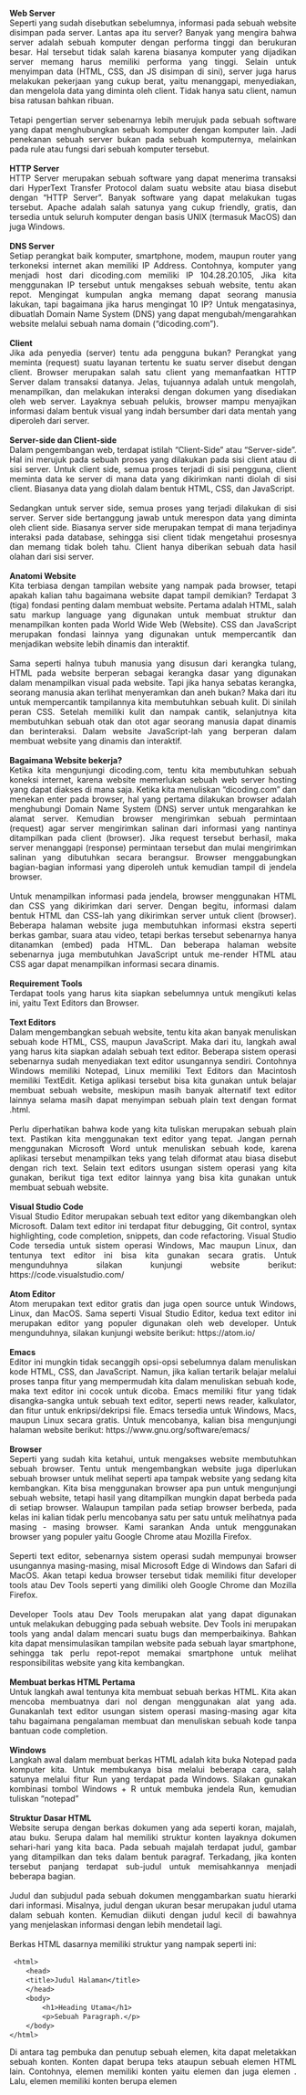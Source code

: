<p align="justify"><b>Web Server</b> </br>
Seperti yang sudah disebutkan sebelumnya, informasi pada sebuah website disimpan pada server. Lantas apa itu server? Banyak yang mengira bahwa server adalah sebuah komputer dengan performa tinggi dan berukuran besar. Hal tersebut tidak salah karena biasanya komputer yang dijadikan server memang harus memiliki performa yang tinggi. Selain untuk menyimpan data (HTML, CSS, dan JS disimpan di sini), server juga harus melakukan pekerjaan yang cukup berat, yaitu menanggapi, menyediakan, dan mengelola data yang diminta oleh client. Tidak hanya satu client, namun bisa ratusan bahkan ribuan.</br></br>
Tetapi pengertian server sebenarnya lebih merujuk pada sebuah software yang dapat menghubungkan sebuah komputer dengan komputer lain. Jadi penekanan sebuah server bukan pada sebuah komputernya, melainkan pada rule atau fungsi dari sebuah komputer tersebut.</br></br>
<b>HTTP Server</b></br>
HTTP Server merupakan sebuah software yang dapat menerima transaksi dari HyperText Transfer Protocol dalam suatu website atau biasa disebut dengan “HTTP Server”. Banyak software yang dapat melakukan tugas tersebut. Apache adalah salah satunya yang cukup friendly, gratis, dan tersedia untuk seluruh komputer dengan basis UNIX (termasuk MacOS) dan juga Windows.</br></br>
<b>DNS Server</b></br>
Setiap perangkat baik komputer, smartphone, modem, maupun router yang terkoneksi internet akan memiliki IP Address. Contohnya, komputer yang menjadi host dari dicoding.com memiliki IP 104.28.20.105, Jika kita menggunakan IP tersebut untuk mengakses sebuah website, tentu akan repot. Mengingat kumpulan angka memang dapat seorang manusia lakukan, tapi bagaimana jika harus mengingat 10 IP? Untuk mengatasinya, dibuatlah Domain Name System (DNS) yang dapat mengubah/mengarahkan website melalui sebuah nama domain (“dicoding.com”). </br></br>
<b>Client</b></br>
Jika ada penyedia (server) tentu ada pengguna bukan? Perangkat yang meminta (request) suatu layanan tertentu ke suatu server disebut dengan client. Browser merupakan salah satu client yang memanfaatkan HTTP Server dalam transaksi datanya. Jelas, tujuannya adalah untuk mengolah, menampilkan, dan melakukan interaksi dengan dokumen yang disediakan oleh web server. Layaknya sebuah pelukis, browser mampu menyajikan informasi dalam bentuk visual yang indah bersumber dari data mentah yang diperoleh dari server.</br></br>
<b>Server-side dan Client-side</b></br>
Dalam pengembangan web, terdapat istilah “Client-Side” atau “Server-side”. Hal ini merujuk pada sebuah proses yang dilakukan pada sisi client atau di sisi server. Untuk client side, semua proses terjadi di sisi pengguna, client meminta data ke server di mana data yang dikirimkan nanti diolah di sisi client. Biasanya data yang diolah dalam bentuk HTML, CSS, dan JavaScript. </br></br>
Sedangkan untuk server side, semua proses yang terjadi dilakukan di sisi server. Server side bertanggung jawab untuk merespon data yang diminta oleh client side. Biasanya server side merupakan tempat di mana terjadinya interaksi pada database, sehingga sisi client tidak mengetahui prosesnya dan memang tidak boleh tahu. Client hanya diberikan sebuah data hasil olahan dari sisi server.</br></br>
<b>Anatomi Website</b></br>
Kita terbiasa dengan tampilan website yang nampak pada browser, tetapi apakah kalian tahu bagaimana website dapat tampil demikian? Terdapat 3 (tiga) fondasi penting dalam membuat website. Pertama adalah HTML, salah satu markup language yang digunakan untuk membuat struktur dan menampilkan konten pada World Wide Web (Website). CSS dan JavaScript merupakan fondasi lainnya yang digunakan untuk mempercantik dan menjadikan website lebih dinamis dan interaktif. </br></br>
Sama seperti halnya tubuh manusia yang disusun dari kerangka tulang, HTML pada website berperan sebagai kerangka dasar yang digunakan dalam menampilkan visual pada website. Tapi jika hanya sebatas kerangka, seorang manusia akan terlihat menyeramkan dan aneh bukan? Maka dari itu untuk mempercantik tampilannya kita membutuhkan sebuah kulit. Di sinilah peran CSS. Setelah memiliki kulit dan nampak cantik, selanjutnya kita membutuhkan sebuah otak dan otot agar seorang manusia dapat dinamis dan berinteraksi. Dalam website JavaScript-lah yang berperan dalam membuat website yang dinamis dan interaktif.</br></br>
<b>Bagaimana Website bekerja?</b></br>
Ketika kita mengunjungi dicoding.com, tentu kita membutuhkan sebuah koneksi internet, karena website memerlukan sebuah web server hosting yang dapat diakses di mana saja. Ketika kita menuliskan “dicoding.com” dan menekan enter pada browser, hal yang pertama dilakukan browser adalah menghubungi Domain Name System (DNS) server untuk mengarahkan ke alamat server. Kemudian browser mengirimkan sebuah permintaan (request) agar server mengirimkan salinan dari informasi yang nantinya ditampilkan pada client (browser). Jika request tersebut berhasil, maka server menanggapi (response) permintaan tersebut dan mulai mengirimkan salinan yang dibutuhkan secara berangsur. Browser menggabungkan bagian-bagian informasi yang diperoleh untuk kemudian tampil di jendela browser.</br></br>
Untuk menampilkan informasi pada jendela, browser menggunakan HTML dan CSS yang dikirimkan dari server. Dengan begitu, informasi dalam bentuk HTML dan CSS-lah yang dikirimkan server untuk client (browser). Beberapa halaman website juga membutuhkan informasi ekstra seperti berkas gambar, suara atau video, tetapi berkas tersebut sebenarnya hanya ditanamkan (embed) pada HTML. Dan beberapa halaman website sebenarnya juga membutuhkan JavaScript untuk me-render HTML atau CSS agar dapat menampilkan informasi secara dinamis.</br></br>
<b>Requirement Tools</b></br>
Terdapat tools yang harus kita siapkan sebelumnya untuk mengikuti kelas ini, yaitu Text Editors dan Browser.</br></br>
<b>Text Editors</b></br>
Dalam mengembangkan sebuah website, tentu kita akan banyak menuliskan sebuah kode HTML, CSS, maupun JavaScript. Maka dari itu, langkah awal yang harus kita siapkan adalah sebuah text editor. Beberapa sistem operasi sebenarnya sudah menyediakan text editor usungannya sendiri. Contohnya Windows memiliki Notepad, Linux memiliki Text Editors dan Macintosh memiliki TextEdit. Ketiga aplikasi tersebut bisa kita gunakan untuk belajar membuat sebuah website, meskipun masih banyak alternatif text editor lainnya selama masih dapat menyimpan sebuah plain text dengan format .html.</br></br>
Perlu diperhatikan bahwa kode yang kita tuliskan merupakan sebuah plain text. Pastikan kita menggunakan text editor yang tepat. Jangan pernah menggunakan Microsoft Word untuk menuliskan sebuah kode, karena aplikasi tersebut menampilkan teks yang telah diformat atau biasa disebut dengan rich text. Selain text editors usungan sistem operasi yang kita gunakan, berikut tiga text editor lainnya yang bisa kita gunakan untuk membuat sebuah website.</br></br>
<b>Visual Studio Code</b></br>
Visual Studio Editor merupakan sebuah text editor yang dikembangkan oleh Microsoft. Dalam text editor ini terdapat fitur debugging, Git control, syntax highlighting, code completion, snippets, dan code refactoring. Visual Studio Code tersedia untuk sistem operasi Windows, Mac maupun Linux, dan tentunya text editor ini bisa kita gunakan secara gratis. Untuk mengunduhnya silakan kunjungi website berikut: https://code.visualstudio.com/</br></br>
<b>Atom Editor</b></br>
Atom merupakan text editor gratis dan juga open source untuk Windows, Linux, dan MacOS. Sama seperti Visual Studio Editor, kedua text editor ini merupakan editor yang populer digunakan oleh web developer. Untuk mengunduhnya, silakan kunjungi website berikut: https://atom.io/</br></br>
<b>Emacs</b></br>
Editor ini mungkin tidak secanggih opsi-opsi sebelumnya dalam menuliskan kode HTML, CSS, dan JavaScript. Namun, jika kalian tertarik belajar melalui proses tanpa fitur yang mempermudah kita dalam menuliskan sebuah kode, maka text editor ini cocok untuk dicoba. Emacs memiliki fitur yang tidak disangka-sangka untuk sebuah text editor, seperti news reader, kalkulator, dan fitur untuk enkripsi/dekripsi file. Emacs tersedia untuk Windows, Macs, maupun Linux secara gratis. Untuk mencobanya, kalian bisa mengunjungi halaman website berikut: https://www.gnu.org/software/emacs/</br></br>
<b>Browser</b></br>
Seperti yang sudah kita ketahui, untuk mengakses website membutuhkan sebuah browser. Tentu untuk mengembangkan website juga diperlukan sebuah browser untuk melihat seperti apa tampak website yang sedang kita kembangkan. Kita bisa menggunakan browser apa pun untuk mengunjungi sebuah website, tetapi hasil yang ditampilkan mungkin dapat berbeda pada di setiap browser. Walaupun tampilan pada setiap browser berbeda, pada kelas ini kalian tidak perlu mencobanya satu per satu untuk melihatnya pada masing - masing browser. Kami sarankan Anda untuk menggunakan browser yang populer yaitu Google Chrome atau Mozilla Firefox. </br></br>
Seperti text editor, sebenarnya sistem operasi sudah mempunyai browser usungannya masing-masing, misal Microsoft Edge di Windows dan Safari di MacOS. Akan tetapi kedua browser tersebut tidak memiliki fitur developer tools atau Dev Tools seperti yang dimiliki oleh Google Chrome dan Mozilla Firefox.</br></br>
Developer Tools atau Dev Tools merupakan alat yang dapat digunakan untuk melakukan debugging pada sebuah website. Dev Tools ini merupakan tools yang andal dalam mencari suatu bugs dan memperbaikinya. Bahkan kita dapat mensimulasikan tampilan website pada sebuah layar smartphone, sehingga tak perlu repot-repot memakai smartphone untuk melihat responsibilitas website yang kita kembangkan.</br></br>
<b>Membuat berkas HTML Pertama</b></br>
Untuk langkah awal tentunya kita membuat sebuah berkas HTML. Kita akan mencoba membuatnya dari nol dengan menggunakan alat yang ada. Gunakanlah text editor usungan sistem operasi masing-masing agar kita tahu bagaimana pengalaman membuat dan menuliskan sebuah kode tanpa bantuan code completion.</br></br>
<b>Windows</b></br>
Langkah awal dalam membuat berkas HTML adalah kita buka Notepad pada komputer kita. Untuk membukanya bisa melalui beberapa cara, salah satunya melalui fitur Run yang terdapat pada Windows. Silakan gunakan kombinasi tombol Windows + R untuk membuka jendela Run, kemudian tuliskan “notepad”</br></br>
<b>Struktur Dasar HTML</b></br>
Website serupa dengan berkas dokumen yang ada seperti koran, majalah, atau buku. Serupa dalam hal memiliki struktur konten layaknya dokumen sehari-hari yang kita baca. Pada sebuah majalah terdapat judul, gambar yang ditampilkan dan teks dalam bentuk paragraf. Terkadang, jika konten tersebut panjang terdapat sub-judul untuk memisahkannya menjadi beberapa bagian.</br></br>
Judul dan subjudul pada sebuah dokumen menggambarkan suatu hierarki dari informasi. Misalnya, judul dengan ukuran besar merupakan judul utama dalam sebuah konten. Kemudian diikuti dengan judul kecil di bawahnya yang menjelaskan informasi dengan lebih mendetail lagi.</br></br>
Berkas HTML dasarnya memiliki struktur yang nampak seperti ini:
</p>

```plantuml 
 <html>
    <head>
    <title>Judul Halaman</title>
    </head>
    <body>
        <h1>Heading Utama</h1>
        <p>Sebuah Paragraph.</p>
    </body>
</html>
```

<p align="justify">Di antara tag pembuka dan penutup sebuah elemen, kita dapat meletakkan sebuah konten. Konten dapat berupa teks ataupun sebuah elemen HTML lain. Contohnya, elemen <html> memiliki konten yaitu elemen <head> dan juga elemen <body>. Lalu, elemen <head> memiliki konten berupa elemen <title> yang di dalamnya memiliki konten berupa teks dari judul halaman yang ditampilkan. Begitu pula dengan elemen lainnya, sehingga hirarki elemen HTML nampak seperti ini.</p>
<p align="center"><img src="https://github.com/yenysyafitry/Belajar-Dasar-Pemrograman-Web/blob/main/gambar2.jpeg"></p>
<p align="justify"><b>Elemen <html></b></br>
Hierarki elemen teratas pada berkas HTML adalah elemen HTML-nya itu sendiri. Elemen ini digunakan untuk memberitahu kepada browser bahwa ini merupakan sebuah berkas HTML sekaligus menjadi root dari sebuah berkasnya itu. Seluruh elemen lainnya tentunya dituliskan pada konten elemen ini.</br></br>
<b>Elemen <head></b></br>
Elemen <head> pada berkas HTML berfungsi sebagai tempat disimpannya informasi dari dokumen HTML. Informasi dapat berupa elemen meta, style, atau link. Dan juga pada elemen ini judul dari dokumen HTML didefinisikan dengan menggunakan elemen <title>. Berikut contoh elemen yang berada pada konten head:
 
  ```plantuml
1.<title> 
2.<style>
3.<base>
4.<link>
5.<meta>
6.<script>
7.<noscript>
```
 
 </p>

<p align="justify">Pada HTML versi 4.01, elemen <head> wajib ada dalam sebuah berkas HTML. Berikut contoh penulisan sebuah elemen <head> beserta contoh konten di dalamnya:</br>
  
  ```plantuml
<head>
    <meta charset="utf-8">
    <title>Judul halaman</title>
    <style> Style </style>
</head>
```

Tetapi sejak HTML5, penggunaan <head> dapat dihilangkan. Sehingga struktur dasar berkas HTML menjadi seperti ini:</p>

  ```plantuml
<html>
    <meta charset="utf-8">
    <title>Judul halaman</title>
    <style> Style </style>
    <body>
        <h1>Heading Utama</h1>
        <p>Sebuah Paragraph.</p>
    </body>
</html>
```

<p align="justify"><b>Elemen <body></b></br>
Seluruh konten yang terdapat pada elemen ini akan ditampilkan pada halaman website. Maka dari itu, elemen ini digunakan untuk menampung seluruh konten atau elemen yang ditampilkan ke dalam jendela browser. Silakan coba tuliskan kode berikut, simpan dalam format HTML dan jalankan pada browser:

 ```plantuml
<html>
    <head>
        <title>Ini merupakan judul dari dokumen HTML</title>
    </head>
    <body>
        <h1>header yang diletakan di dalam elemen body</h1>
        <p>Ini merupakan sebuah paragraph yang juga diletakan pada sebuah konten body, 
        sehingga konten ini dapat dilihat oleh pengguna pada jendela browser.</p>
    </body>
</html>
```

Maka seluruh konten yang dituliskan di dalam elemen <body> akan nampak pada browser.</p>

<p align="center"><img src="https://github.com/yenysyafitry/Belajar-Dasar-Pemrograman-Web/blob/main/gambar2.jpeg"></p>
<p align="justify">Kecuali jika kita ingin menuliskan sebuah notes pada berkas HTML, kita perlu gunakan commenting tag (<!--   -->). Semua yang dituliskan di antara tag komentar tidak akan memberikan pengaruh apa pun, termasuk pada tampilan di jendela browser. Pada HTML, tag komentar dituliskan seperti ini:</p>

```plantuml
<!-- Ini merupakan sebuah komentar -->
<!-- Ini merupakan
  sebuah komentar yang
  terdiri lebih dari satu baris -->
  ```
  
<p align="justify">Sebuah komentar berguna untuk memberikan label dan mengorganisir sebuah dokumen yang panjang, terlebih ketika kita bekerja secara tim.</br></br>
<b>Lorem Ipsum</b></br>
Lorem ipsum adalah teks standar yang ditempatkan untuk mendemonstrasikan elemen grafis atau presentasi visual seperti font, tipografi, dan tata letak. Tujuan penggunaan lorem ipsum sebagai berikut:<ol align="justify">
<li>Sebagai pengisi sementara jika belum ada konten teks.</li>
<li>Jika ingin menunjukkan hasil website sementara di mana audiens diharapkan lebih fokus kepada elemen desain yang dipresentasikan dan bukan pada isi teks.</li></ol>
Ada berbagai cara untuk membuat teks lorem ipsum seperti berikut:
<ol align="justify">
<li>Gunakan Microsoft Word. Buat dokumen baru dan pada lembar kerja ketiklah =lorem(), kemudian tekan tombol enter pada keyboard. Secara otomatis akan muncul teks lorem ipsum. Kamu juga dapat mengatur jumlah teks yang muncul dengan cara ketik =lorem(“angka jumlah paragraf yang diinginkan”, “angka jumlah kalimat pada setiap paragraf”). Sebagai contoh jika mengetik =lorem(3,4) maka akan muncul teks sebanyak 3 paragraf dan masing-masing paragraf terdapat 4 teks.</br>
<li>Tersedia banyak situs generator lorem ipsum gratis seperti pada  https://id.lipsum.com/ dan https://loremipsum.io/</li></ol>

<b>Berikut catatan penting yang sudah kita pelajari sejauh ini:</b>
<ol align="justify">
<li>
Website : Halaman yang menampilkan informasi melalui teks atau gambar. Website dapat diakses melalui internet dengan menggunakan browser.
<li>Browser : Sebuah perangkat lunak yang dapat menerjemahkan berkas HTML, CSS, dan Javascript yang di dapat dari server untuk ditampilkan dalam bentuk halaman website.</li>
<li>HTTP Server : Server berperan pada sebuah website sebagai sebuah software yang dapat menerima transaksi dari HyperText Transfer Protocol.</li>
<li>DNS Server : Server yang dapat mengubah/mengarahkan website melalui sebuah nama domain.</li>
<li>Client : Perangkat yang meminta (request) suatu layanan tertentu ke suatu server.</li>
<li>HTML : Salah satu markup language yang digunakan untuk membuat struktur dan menampilkan konten pada World Wide Web (Website).</li>
<li>CSS : Bahasa yang digunakan untuk mengatur dan mempercantik tampilan pada website.</li>
<li>JavaScript : Bahasa pemrograman yang digunakan untuk membantu website menampilkan informasi secara dinamis.</li>
<li>Text Editor : Sebuah perangkat lunak yang digunakan untuk mengelola plain text. Kode HTML, CSS, dan Javascript dituliskan menggunakan perangkat ini.</li>
<li>Plain text : Teks yang tidak terformat. Format teks yang digunakan dalam menuliskan berkas HTML, CSS, dan Javascript.</li>
<li>Rich text : Teks terformat. Format teks yang digunakan ketika kita menulis menggunakan Microsoft Word atau teks editor berbasis WYSIWYG (What You See Is What You Get).</li>
<li>Element : Sebuah komponen pada HTML yang ditandai dengan tag pembuka dan penutup.</li></ol>
</p>
<p align="justify"><b>Atribut HTML</b></br>
Pada sub-modul sebelumnya kita sudah mengenal apa itu elemen. Elemen dituliskan dengan awalan tag pembuka <> dan diakhiri dengan tag penutup </>. Ada satu hal lagi yang bisa kita tuliskan pada sebuah elemen, lebih tepatnya pada sebuah tag pembuka, yaitu Attribute. Atribut ini berfungsi memberikan informasi tambahan pada sebuah elemen. Atribut dituliskan pada tag pembuka sebuah elemen setelah nama dari elemennya tersebut ditulis. Contohnya:</p>

```plantuml
<p lang="id">Kota metropolitan terbesar di Provinsi Jawa Barat, sekaligus menjadi ibu kota 
provinsi tersebut.</p>
```

<p align="justify">
Pada contoh kode tersebut, kita menetapkan artibut bahasa (dengan penulisan lang) dengan nilai “id” atau Indonesia (kode bahasa bisa kita explore pada link berikut: https://www.w3schools.com/tags/ref_language_codes.asp) pada sebuah elemen paragraf.</br></br>
Untuk menuliskan sebuah atribut kita memerlukan nama dari atribut itu diikuti dengan nilai atribut tersebut dalam bentuk string (Dituliskan dalam tanda kutip dua). Untuk lebih jelasnya, perhatikan gambar berikut:</br></br>
Atribut pada elemen juga dapat dituliskan lebih dari satu. Kita bisa menuliskan kembali seluruh struktur atribut di samping dari atribut yang sudah ada. Contohnya pada elemen paragraf di atas, kita akan memberikan sebuah atribut translate, sehingga penulisannya menjadi seperti ini:</p>

```plantuml
<p lang="id" translate="no">Kota metropolitan terbesar di Provinsi Jawa Barat, sekaligus 
menjadi ibu kota provinsi tersebut.</p>
```

<p align="justify">
Dengan menambahkan atribut translate dan memberikan nilai “no” pada elemen paragraf tersebut, maka konten dari elemen yang dimaksud tidak akan diterjemahkan oleh layanan sistem translate otomatis seperti Google Translate.</br></br>
Lantas atribut apa saja yang dapat digunakan pada elemen HTML? Pada elemen HTML terdapat dua jenis atribut, yaitu Global Attribute dan atribut yang hanya bisa digunakan pada elemen tertentu. Untuk atribut yang spesifik pada sebuah elemen, kita akan mengulasnya   pada pembahasan elemen tersebut. Untuk Global Attribute, berikut daftar atribut yang bisa kita gunakan di seluruh elemen HTML.</p>
<table align="justify">
 <tr align="center"><td><b> Attribute</b></td><td><b> Description</b></td></tr>
<tr><td>accesskey</td><td>Menentukan tombol shortcut untuk mengaktifkan/memfokuskan pada sebuah element.</td></tr>
<tr><td>class</td><td>Menentukan satu atau lebih classname untuk sebuah elemen.</td></tr>
<tr><td>contenteditable</td><td>Menentukan konten dari elemen merupakan konten yang dapat diubah atau tidak.</td></tr>
<tr><td>data-*</td><td>Digunakan untuk menyimpan sebuah data pribadi khusus ke halaman atau aplikasi.</td></tr>
<tr><td>dir</td><td>Menentukan arah teks untuk konten pada suatu elemen.</td></tr>
<tr><td>draggable</td><td>Menentukan apakah suatu elemen dapat di-drag atau tidak.</td></tr>
<tr><td>dropzone</td><td>Menentukan apakah data yang di-drag adalah data yang disalin, dipindahkan, atau ditautkan saat dijatuhkan.</td></tr>
<tr><td>hidden</td><td>Menentukan apakah suatu elemen ditampilkan atau tidak pada browser.</td></tr>
<tr><td>id</td><td>Menetapkan id pada elemen.</td></tr>
<tr><td>lang</td><td>Menentukan bahasa pada konten elemen.</td></tr>
<tr><td>spellcheck</td><td>Menentukan apakah elemen harus diperiksa ejaannya dan tata bahasanya atau tidak.</td></tr>
<tr><td>style</td><td>Menentukan styling secara satu baris untuk suatu elemen.</td></tr>
<tr><td>tabindex</td><td>Menentukan urutan dari suatu elemen.</td></tr>
<tr><td>title</td><td>Menentukan informasi tambahan tentang suatu elemen.</td></tr>
<tr><td>translate</td><td>Menentukan apakah konten elemen harus diterjemahkan atau tidak.</td></tr></table>

<p align="justify"><b>Paragraf</b></br>
Paragraf adalah elemen paling mendasar dari sebuah dokumen teks. Pada HTML, kita bisa menunjukkan sebuah paragraf dengan menggunakan elemen <p>. Contohnya seperti ini:</p>

```plantuml
<p>Kata Bandung berasal dari kata bendung atau bendungan karena terbendungnya sungai Citarum 
oleh lava Gunung Tangkuban Parahu yang lalu membentuk telaga...</p>
   
<p>Berdasarkan filosofi Sunda, kata Bandung juga berasal dari kalimat Nga-Bandung-an Banda 
Indung, yang merupakan kalimat sakral dan luhur karena mengandung nilai ajaran Sunda. 
Nga-Bandung-an artinya menyaksikan atau bersaksi...</p>
```

<p align="justify">Ketika menggunakan paragraf pada browser, teks selalu ditampilkan dengan garis baru dan terdapat sedikit jarak (space) antar elemennya. Jarak tersebut nantinya bisa kita atur ketika sudah menerapkan styling.</p>

<table><tr align="justify"><td>Output :</br></br>Kata Bandung berasal dari kata bendung atau bendungan karena terbendungnya sungai Citarum  oleh lava Gunung Tangkuban Parahu yang lalu membentuk telaga...</br></br>
   Berdasarkan filosofi Sunda, kata Bandung juga berasal dari kalimat Nga-Bandung-an Banda Indung, yang merupakan kalimat sakral dan luhur karena mengandung nilai ajaran Sunda. Nga-Bandung-an artinya menyaksikan atau bersaksi...</td></tr></table>

<p align="justify">Paragraf dapat terdiri dari teks, elemen gambar, dan inline element lainnya. Tetapi hindarilah penggunaan element paragraf untuk konten seperti heading atau list, karena terdapat elemen lain yang lebih tepat untuk digunakan.</br></br>
“Pastikan kita selalu menggunakan elemen (tags) dalam seluruh teks yang ada pada dokumen. Teks yang berada pada dokumen HTML tanpa tags disebut “anonymous text” dan ini dapat menyebabkan dokumen HTML menjadi tidak valid.”</br></br>
<b>Heading</b></br>
Pada sub-modul sebelumnya, kita sudah melihat contoh penggunaan header yang diterapkan pada konten yang kita siapkan. Kita menggunakan < h1 > dan < h2 > dalam mengindikasi judul dan sub judul di dalam kontennya. Pada HTML terdapat < h1 > hingga < h6 > elemen heading yang dapat kita gunakan.</br></br>
Ketika kita menambahkan heading pada konten, Heading ini merepresentasikan garis besar halaman pada sebuah browser. Alat bantu baca seperti screen reader membaca garis besar halaman untuk bantu memetakan dan mengarahkan pengguna selama menjelajahi halaman. Selain itu, heading juga merupakan elemen yang dicari oleh mesin pencarian contohnya Google Search.</br></br>
 <b>List</b></br>
Seperti yang sudah disebutkan pada pembahasan paragraf, tidak semua teks dibungkus oleh paragraf, salah satunya list. Kita pun terbiasa membuat list dalam kehidupan sehari-hari, baik membuat to-do list atau daftar yang struktur sekalipun. </br></br>
Pada HTML terdapat tiga tipe list:</b></p><ol align="justify">
<li> Unordered lists : daftar yang ditampilkan tidak memiliki urutan. </li>
<li> Ordered lists : daftar yang ditampilkan secara terurut.</li>
<li> Description lists : daftar yang terbuat dari beberapa istilah diikuti dengan deskripsi dari istilah tersebut.</li></ol>

<p align="justify"><b>Unordered List</b></br>
Seperti namanya, unordered list merupakan daftar yang tidak mementingkan urutan. Standarnya, unordered list menampilkan bullet pada tiap item list-nya (tetapi kita bisa mengubahnya dengan styling). Untuk menetapkan konten sebagai unordered list kita gunakan <ul></ul> kemudian di dalam elemen tersebut kita gunakan tags < li >< /li > untuk menetapkan item pada list tersebut. Contoh penerapannya sebagai berikut:
 
 ```plantuml
 <ul>
   <li>Item 1</li>
   <li>Item 2</li>
   <li>Item 3</li>
   <li>Item 4</li>
</ul>
 ```
 
 Ketika kita membukanya pada browser, maka akan nampak seperti ini:
 <ul>
   <li>Item 1</li>
   <li>Item 2</li>
   <li>Item 3</li>
   <li>Item 4</li>
</ul>
Di antara tag elemen < li >, kita dapat mengisikan konten apapun termasuk elemen HTML lain. Contohnya kita dapat memasukan sebuah heading atau paragraf pada item.
 
  ```plantuml
 <ul>
   <li><h1>Sebuah Heading sebagai item list</h1></li>
   <li><h2>Sebuah Heading level 2 sebagai item list</h2></li>
   <li><p>Sebuah paragraf sebagai item list</p></li>
</ul>
 ```
 
 Seperti yang kita sudah ketahui, maka list item akan menampilkan seperti format header.
 
 <table><tr><td>Output :</br>
  <ul>
   <li><h1>Sebuah Heading sebagai item list</h1></li>
   <li><h2>Sebuah Heading level 2 sebagai item list</h2></li>
   <li><p>Sebuah paragraf sebagai item list</p></li>
</ul>
 </td></tr></table>
Kita juga bisa menyimpan kembali elemen < ul > untuk membuat sebuah nested list.
 
 ```plantuml
 <ul>
   <li>List item 1</li>
   <li>List item 2</li>
   <li>List item 3
       <ul>
           <li>List item 3.1</li>
           <li>List item 3.2</li>
           <li>List item 3.3</li>
       </ul>
   </li>
   <li>List item 4</li>
</ul>
```

<table><tr><td> <b>Output :</b></br></br>
<ul>
   <li>List item 1</li>
   <li>List item 2</li>
   <li>List item 3
       <ul>
           <li>List item 3.1</li>
           <li>List item 3.2</li>
           <li>List item 3.3</li>
       </ul>
   </li>
   <li>List item 4</li>
</ul>
</td></tr>
</p>

<p align="justify"><b>Ordered List</b></br>
Ordered list digunakan untuk membuat list yang mementingkan urutan. Contohnya, membuat daftar instruksi langkah demi langkah sehingga dibutuhkan urutan yang sesuai. Ordered list bekerja seperti unordered list, namun perbedaanya pada tiap item menampilkan angka bukan sebuah bullet. Angka yang ditampilkan, otomatis berurut tiap itemnya, sehingga kita tidak perlu menuliskan secara kasar urutan nomornya. Hal ini tentu mempermudah kita untuk mengorganisir tiap itemnya. Untuk menetapkan konten sebagai ordered list kita gunakan < ol >< /ol >. Sama seperti Unordered list, tiap item dalam list ditetapkan dengan menggunakan tags < li >< /li >.</p>

```plantuml
<ol>
   <li>Langkah pertama</li>
   <li>Langkah kedua</li>
   <li>Langkah ketiga</li>
   <li>Langkah selanjutnya</li>
</ol>
```

Ketika kita membukanya pada browser, maka akan nampak seperti ini:
<ol>
   <li>Langkah pertama</li>
   <li>Langkah kedua</li>
   <li>Langkah ketiga</li>
   <li>Langkah selanjutnya</li>
</ol>

<p align="justify">Sama seperti pada unordered list, di antara tag elemen <li> kita dapat mengisikan konten apapun termasuk elemen HTML lain. Pada ordered list, tipe urutan angkanya dapat kita atur melalui sebuah atribut type. Contohnya, selain nomor urutan angka dapat menggunakan alfabet ataupun angka romawi.</p>

```plantuml
<ol type="I">
   <li>Langkah pertama</li>
   <li>Langkah kedua</li>
   <li>Langkah ketiga</li>
   <li>Langkah selanjutnya</li>
</ol>
 
<ol type="A">
   <li>Langkah pertama</li>
   <li>Langkah kedua</li>
   <li>Langkah ketiga</li>
   <li>Langkah selanjutnya</li>
</ol>
```

<table><tr><td><ol type="I">
   <li>Langkah pertama</li>
   <li>Langkah kedua</li>
   <li>Langkah ketiga</li>
   <li>Langkah selanjutnya</li>
</ol>
<ol type="A">
   <li>Langkah pertama</li>
   <li>Langkah kedua</li>
   <li>Langkah ketiga</li>
   <li>Langkah selanjutnya</li>
 </ol> </td></tr></table>
 
 Berikut nilai - nilai yang dapat digunakan pada atribut type pada elemen < ol >:

<table><tr align="center"><td><b>Nilai</b></td><td><b>Deskripsi</b></td></tr>
<tr><td>1</td><td>Menggunakan angka dalam urutan item (default)</td></tr>
<tr><td>a</td><td>Menggunakan huruf kecil dalam urutan item</td></tr>
<tr><td>A</td><td>Menggunakan huruf besar dalam urutan item</td></tr>
<tr><td>i</td><td>Menggunakan huruf romawi kecil dalam urutan item</td></tr>
<tr><td>I</td><td>Menggunakan huruf romawi besar dalam urutan item</td></tr></table>

<p align="justify">Selain tipe angka pada urutan, kita juga bisa menetapkan nilai awal pada sebuah ordered list dengan menggunakan atribut start. Contohnya, jika kita ingin memulai sebuah list dari angka 7, maka kita tetapkan atribut start dengan nilai 7 pada elemen < ol >.</p>

```plantuml
<ol start="7">
   <li>Langkah ketujuh</li>
   <li>Langkah kedelapan</li>
   <li>Langkah kesembilan</li>
   <li>Langkah selanjutnya</li>
</ol>
```

Maka hasilnya list akan dimulai dengan nilai urutan ke-7.
<table><tr><td><ol start="7">
   <li>Langkah ketujuh</li>
   <li>Langkah kedelapan</li>
   <li>Langkah kesembilan</li>
   <li>Langkah selanjutnya</li>
 </ol> </td></tr></table>
 
 <p align="justify"><b>Menambahkan List pada Halaman Profil</b></br>
Setelah mempelajari penerapan list pada HTML, sekarang kita coba terapkan elemen list yang berperan sebagai navigasi pada halaman profil yang sebelumnya sudah kita buat.  “Pada langkah ini dan selanjutnya, Sebaiknya gunakanlah teks editor yang disarankan pada materi text editor agar proses penulisan dan pengelolaan berkas HTML dapat lebih cepat”.</br></br>
Silakan buka kembali berkas index.html pada teks editor. Tambahkan elemen unordered list di bawah dari elemen paragraf pertama pada berkas HTML sebagai berikut.</p>

```plantuml
…………..
<body>
<h1>Bandung</h1>
<p>Kota metropolitan terbesar di Provinsi Jawa Barat, sekaligus menjadi ibu kota provinsi tersebut.</p>
<ul>
   <li>Sejarah</li>
   <li>Geografis</li>
   <li>Wisata</li>
</ul>
<h2>Sejarah</h2>
……...
```

Sehingga pada browser akan menampilkan list seperti ini.
<table><tr><td>
 

<body>
<h1>Bandung</h1>
<p>Kota metropolitan terbesar di Provinsi Jawa Barat, sekaligus menjadi ibu kota provinsi tersebut.</p>
<ul>
   <li>Sejarah</li>
   <li>Geografis</li>
   <li>Wisata</li>
</ul>
<h2>Sejarah</h2>

 
 </td></tr></table>

<p align="justify"><b>Gambar</b></br>
Pada HTML untuk menampilkan sebuah gambar kita bisa menggunakan tag <img>. Berbeda dengan elemen lain, elemen <img> tidak menuliskan konten di antara tag pembuka dan tag penutup. Tetapi untuk menetapkan gambar yang ditampilkan kita gunakan sebuah atribut. Contohnya seperti ini: </p>

```plantuml
<img src="https://github.com/yenysyafitry/Belajar-Dasar-Pemrograman-Web/blob/main/gambar2.jpeg" alt="gambar2">
```

<p align="justify">Pada contoh kode di atas, perlu kita perhatikan bahwa element <img> merupakan sebuah elemen kosong (tidak memiliki konten sehingga tidak ada closing tag).</br></br> 
Selain itu, yang perlu kita perhatikan adalah atribut yang ada pada elemen tersebut, terdapat dua elemen yang harus kita gunakan ketika menerapkan elemen <img>.</br></br>
Yang pertama, atribut src. Atribut ini berfungsi sebagai sumber dari gambar yang ditampilkan. Atribut ini dapat bernilai url gambar atau path gambar lokal dari gambar yang digunakan.</br></br> 
Selanjutnya adalah atribut alt. Atribut ini sebenarnya tidak wajib untuk diterapkan, hanya saja atribut ini akan sangat berguna ketika gambar tidak berhasil ditampilkan. Nilai atribut ini merupakan gambaran dari gambar yang ditampilkan dalam bentuk tulisan. Sehingga ketika gambar gagal ditampilkan maka akan memunculkan teks alternatif yang dapat mewakili arti dari gambar tersebut.  </br></br> 
Selanjutnya terdapat atribut lain yang bisa Anda gunakan pada elemen ini, contohnya title. Title berfungsi sebagai informasi tambahan untuk sebuah gambar. Informasi tersebut akan muncul ketika kita mengarahkan sebuah cursor pada gambar yang ditampilkan.</br></br> 
<b>Jenis format gambar</b></br>
Berikut adalah jenis format gambar yang umum digunakan pada pembuatan website.</p>

<table align="justify"><tr align="center"><td><b>Nama</b></td><td>  <b>Ekstensi Format File  </b></td><td><b>Keterangan</b></td></tr>
<tr><td>Graphics Interchange Format </td><td> .gif </td><td>Dapat digunakan untuk gambar animasi.</br>Ukuran file biasanya kecil.</br>Kualitas gambar terbatas.</td></tr>
<tr><td>Joint Photographic Expert Group image</td><td> .jpg, .jpeg, .jfif, .pjpeg, .pjp </td><td>Kualitas text pada gambar dapat menjadi buruk.</br>Ukuran file lumayan kecil.</br>Pada website biasanya digunakan untuk gambar yang tidak banyak text.</td></tr>
<tr><td>Portable Network Graphics</td><td>.png</td><td>Text lebih bisa terbaca dibandingkan jenis Jpeg.
Ukuran file dapat menjadi besar sehingga mengurangi kecepatan memuat situs.</td></tr>
<tr><td>WebP</td><td>.webp</td><td>Dibandingkan dengan gambar berkualitas sama pada jpeg atau png, ukuran file pada webp dapat menjadi lebih kecil.</br>
Namun tidak semua web browser dapat membaca webp.</td></tr>
<tr><td>Scalable Vector Graphics</td><td>.svg</td><td>Kualitas gambar terjaga dan ukuran file kecil.</br>Namun tidak cocok untuk gambar yang terlalu kompleks seperti foto.</br>Pada website biasanya digunakan untuk logo atau icon.</td></tr></table>
<p align="justify"><b>Mengatur ukuran pada gambar</b></br>
Untuk mengatur ukuran gambar yang ditampilkan juga tentunya menggunakan sebuah atribut. Untuk menentukan lebar gambar kita gunakan atribut width, dan untuk menentukan tinggi tentu gunakan atribut height.</br></br>
Ketika menggunakan atribut ini disarankan hanya gunakan salah satunya. Terkecuali kita menentukan nilai lebar dan tingginya sesuai dengan rasio dari ukuran gambar aslinya.</br></br>
Contohnya, jika kita tetap memaksa untuk menentukan ukuran panjang dan lebar sebuah gambar tanpa menyesuaikan rasionya, maka gambar yang ditampilkan tidak akan proporsional.</p>

```plantuml
<!-- Menetapkan ukuran gambar berdasarkan lebar -->
<img src="https://i.imgur.com/EUUXQcf.png" alt="dicoding" width="500px">

<!-- Menetapkan ukuran gambar berdasarkan tinggi -->
<img src="https://i.imgur.com/EUUXQcf.png" alt="dicoding" height="100px">
```

<p align="justify"><b>Menambahkan Gambar pada Halaman Profil</b></br>
Setelah mempelajari penerapan list pada HTML, sekarang kita coba terapkan elemen gambar konten yang terdapat di halaman profil yang sebelumnya sudah kita buat. Sebelum menerapkannya, silakan unduh resource gambar yang digunakan pada latihan melalui tautan berikut: assets.zip </br>
Pindahkan berkas yang sudah diunduh pada folder yang sama dengan berkas index.html.</br>
Kemudian lakukan ekstraksi pada berkas assets.zip tersebut dengan melakukan Klik Kanan -> Extract Here. </br>
Jika berhasil, akan terbentuk folder dengan nama assets. Sampai langkah ini, berkas assets.zip sudah tidak digunakan. Kita bisa menghapusnya.</br>
Pastikan di dalam folder assets -> image terdapat empat berkas gambar yang akan kita gunakan pada latihan.</br>
Silakan buka kembali berkas index.html pada teks editor. Tambahkan elemen gambar di bawah elemen heading sesuai kontennya masing-masing.</p>

```plantuml
<body>
  ……
 
   <h2>Sejarah</h2>
   <img src="assets/image/history.jpg" alt="sejarah">
 
  …….
 
   <h2>Geografis</h2>
   <img src="assets/image/geografis.jpg" alt="geografis">
 
  …….
 
   <h2>Wisata</h2>
 
  …….
 
 
   <h3>Farm House Lembang</h3>
   <img src="assets/image/farm-house.jpg" alt="farm house">

 
  …….
   <h3>Observatorium Bosscha</h3>
   <img src="assets/image/bosscha.jpg" alt="bosscha">
  …….
</body>
```

<p align="justify">Perhatikan penulisan nilai dari atribut src. Penulisan sedikit berbeda dengan yang telah kita pelajari. Penulisan alamat gambar tidak dimulai dengan https://www, karena kita menggunakan gambar lokal yang ada pada project kita. Sehingga untuk penulisan path-nya mengarah ke lokasi dari berkas gambar tersebut.</br></br>
<b>Teks Terformat</b></br>
Sejauh ini, kita sudah mengenal paragraf, heading dan juga list pada HTML. Tapi masih ada beberapa lagi yang merupakan spesial teks format yang dapat kita gunakan yaitu < blockquote >, < pre >, dan < figure >.</br></br>
<b>Long quotations</b></br>
Jika pada konten kita memiliki sebuah kutipan ataupun sebuah testimonial, kita dapat gunakan format long quotations dengan menggunakan tags < blockquote >. Konten di dalam elemen < blockquote > ini dapat berupa sebuah paragraf, heading, ataupun list. 
</p>

```plantuml
<blockquote>
   <p>Situs web (bahasa Inggris: website) adalah sekumpulan halaman web yang 
   saling berhubungan yang umumnya   berada pada peladen yang sama berisikan 
   kumpulan informasi yang disediakan secara perorangan, kelompok, atau organisasi.</p>
</blockquote>
```

<p align="justify">Berikut tampilan standar ketika kita sebuah konten berada di dalam < blockquote >.</p>

<blockquote>
   <p>Situs web (bahasa Inggris: website) adalah sekumpulan halaman web yang saling berhubungan yang umumnya   berada pada peladen yang sama berisikan kumpulan informasi yang disediakan secara perorangan, kelompok, atau organisasi.</p>
</blockquote>

